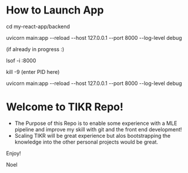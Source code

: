 # How to Launch App 

cd my-react-app/backend   

uvicorn main:app --reload --host 127.0.0.1 --port 8000 --log-level debug

(if already in progress :)

lsof -i :8000

kill -9 (enter PID here)

uvicorn main:app --reload --host 127.0.0.1 --port 8000 --log-level debug

# Welcome to TIKR Repo! 

- The Purpose of this Repo is to enable some experience with a MLE pipeline and improve my skill with git and the front end development! 
- Scaling TIKR will be great experience but alos bootstrapping the knowledge into the other personal projects would be great.

Enjoy! 

Noel
